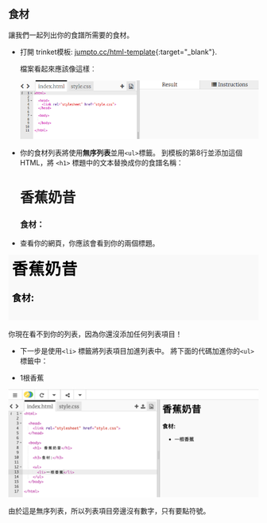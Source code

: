 ## 食材

讓我們一起列出你的食譜所需要的食材。

+ 打開 trinket模板: [jumpto.cc/html-template](http://jumpto.cc/html-template){:target="_blank"}.
    
    檔案看起來應該像這樣︰
    
    ![截圖](images/recipe-starter.png)

+ 你的食材列表將使用**無序列表**並用`<ul>`標籤。 到模板的第8行並添加這個HTML，將 `<h1>` 標題中的文本替換成你的食譜名稱：

    <h1>香蕉奶昔</h1>
    
    <h3>食材： </h3>
    
    <ul>
    
    </ul>
    

+ 查看你的網頁，你應該會看到你的兩個標題。

![截圖](images/recipe-headings.png)

你現在看不到你的列表，因為你還沒添加任何列表項目！

+ 下一步是使用`<li>` 標籤將列表項目加進列表中。 將下面的代碼加進你的`<ul>` 標籤中：

    <li> 1根香蕉</li>
    

![截圖](images/recipe-ul.png)

由於這是無序列表，所以列表項目旁邊沒有數字，只有要點符號。